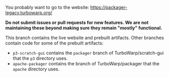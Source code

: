 You probably want to go to the website: https://packager-legacy.turbowarp.org/

**Do not submit issues or pull requests for new features. We are not maintaining these beyond making sure they remain "mostly" functional.**

This branch contains the live website and prebuilt artifacts. Other branches contain code for some of the prebuilt artifacts:

 - `p3-scratch-gui` contains the `packager` branch of TurboWarp/scratch-gui that the `p3` directory uses.
 - `apache-packager` contains the branch of TurboWarp/packager that the `apache` directory uses.
